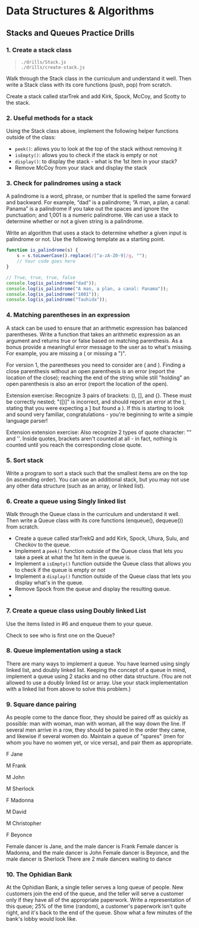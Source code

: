 # Data Structures & Algorithms

## Stacks and Queues Practice Drills

### 1. Create a stack class  

  > `./drills/Stack.js`  
  > `./drills/create-stack.js`  

Walk through the Stack class in the curriculum and understand it well. Then write a Stack class with its core functions (push, pop) from scratch.

Create a stack called starTrek and add Kirk, Spock, McCoy, and Scotty to the stack.

### 2. Useful methods for a stack  

Using the Stack class above, implement the following helper functions outside of the class:
 - `peek()`: allows you to look at the top of the stack without removing it
 - `isEmpty()`: allows you to check if the stack is empty or not
 - `display()`: to display the stack - what is the 1st item in your stack?
 - Remove McCoy from your stack and display the stack  
  
### 3. Check for palindromes using a stack  

A palindrome is a word, phrase, or number that is spelled the same forward and backward. For example, “dad” is a palindrome; “A man, a plan, a canal: Panama” is a palindrome if you take out the spaces and ignore the punctuation; and 1,001 is a numeric palindrome. We can use a stack to determine whether or not a given string is a palindrome.

Write an algorithm that uses a stack to determine whether a given input is palindrome or not. Use the following template as a starting point.

```javascript
function is_palindrome(s) {
    s = s.toLowerCase().replace(/[^a-zA-Z0-9]/g, "");
    // Your code goes here
}

// True, true, true, false
console.log(is_palindrome("dad"));
console.log(is_palindrome("A man, a plan, a canal: Panama"));
console.log(is_palindrome("1001"));
console.log(is_palindrome("Tauhida"));
```  

### 4. Matching parentheses in an expression  

A stack can be used to ensure that an arithmetic expression has balanced parentheses. Write a function that takes an arithmetic expression as an argument and returns true or false based on matching parenthesis. As a bonus provide a meaningful error message to the user as to what's missing. For example, you are missing a ( or missing a ")".

For version 1, the parentheses you need to consider are ( and ). Finding a close parenthesis without an open parenthesis is an error (report the location of the close); reaching the end of the string while still "holding" an open parenthesis is also an error (report the location of the open).

Extension exercise: Recognize 3 pairs of brackets: (), [], and {}. These must be correctly nested; "([)]" is incorrect, and should report an error at the ), stating that you were expecting a ] but found a ). If this is starting to look and sound very familiar, congratulations - you're beginning to write a simple language parser!

Extension extension exercise: Also recognize 2 types of quote character: "" and ''. Inside quotes, brackets aren't counted at all - in fact, nothing is counted until you reach the corresponding close quote.  

### 5. Sort stack  

Write a program to sort a stack such that the smallest items are on the top (in ascending order). You can use an additional stack, but you may not use any other data structure (such as an array, or linked list).

### 6. Create a queue using Singly linked list  

Walk through the Queue class in the curriculum and understand it well. Then write a Queue class with its core functions (enqueue(), dequeue()) from scratch.

 - Create a queue called starTrekQ and add Kirk, Spock, Uhura, Sulu, and Checkov to the queue.
 - Implement a `peek()` function outside of the Queue class that lets you take a peek at what the 1st item in the queue is.
  - Implement a `isEmpty()` function outside the Queue class that allows you to check if the queue is empty or not
 - Implement a `display()` function outside of the Queue class that lets you display what's in the queue.
 - Remove Spock from the queue and display the resulting queue.  
 - 
### 7. Create a queue class using Doubly linked List  

Use the items listed in #6 and enqueue them to your queue.

Check to see who is first one on the Queue?  

### 8. Queue implementation using a stack  

There are many ways to implement a queue. You have learned using singly linked list, and doubly linked list. Keeping the concept of a queue in mind, implement a queue using 2 stacks and no other data structure. (You are not allowed to use a doubly linked list or array. Use your stack implementation with a linked list from above to solve this problem.)

### 9. Square dance pairing  

As people come to the dance floor, they should be paired off as quickly as possible: man with woman, man with woman, all the way down the line. If several men arrive in a row, they should be paired in the order they came, and likewise if several women do. Maintain a queue of "spares" (men for whom you have no women yet, or vice versa), and pair them as appropriate.

F Jane

M Frank

M John

M Sherlock

F Madonna

M David

M Christopher

F Beyonce

Female dancer is Jane, and the male dancer is Frank
Female dancer is Madonna, and the male dancer is John
Female dancer is Beyonce, and the male dancer is Sherlock
There are 2 male dancers waiting to dance

### 10. The Ophidian Bank  

At the Ophidian Bank, a single teller serves a long queue of people. New customers join the end of the queue, and the teller will serve a customer only if they have all of the appropriate paperwork. Write a representation of this queue; 25% of the time (random), a customer's paperwork isn't quite right, and it's back to the end of the queue. Show what a few minutes of the bank's lobby would look like.